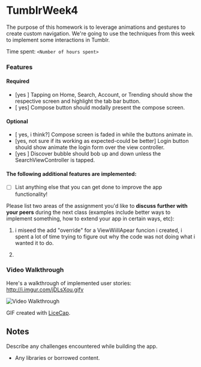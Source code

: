 # TumblrWeek4

The purpose of this homework is to leverage animations and gestures to create custom navigation. We're going to use the techniques from this week to implement some interactions in Tumblr.

Time spent: `<Number of hours spent>`

### Features

#### Required

- [yes ] Tapping on Home, Search, Account, or Trending should show the respective screen and highlight the tab bar button.
- [ yes] Compose button should modally present the compose screen.

#### Optional

- [ yes, i think?] Compose screen is faded in while the buttons animate in.
- [yes, not sure if its working as expected-could be better] Login button should show animate the login form over the view controller.
- [yes ] Discover bubble should bob up and down unless the SearchViewController is tapped.

#### The following **additional** features are implemented:

- [ ] List anything else that you can get done to improve the app functionality!

Please list two areas of the assignment you'd like to **discuss further with your peers** during the next class (examples include better ways to implement something, how to extend your app in certain ways, etc):

1. i miseed the add "override" for a ViewWiillApear funcion i created, i spent a lot of time trying to figure out why the code was not doing what i wanted it to do. 
   
2. 

### Video Walkthrough 

Here's a walkthrough of implemented user stories:
http://i.imgur.com/jDLsXou.gifv


<img src='http://i.imgur.com/jDLsXou.gifv/gif/file.gif' title='Video Walkthrough' width='' alt='Video Walkthrough' />

GIF created with [LiceCap](http://www.cockos.com/licecap/).

## Notes

Describe any challenges encountered while building the app.

* Any libraries or borrowed content.
